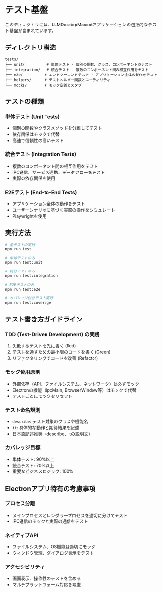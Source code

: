 # テスト基盤

このディレクトリには、LLMDesktopMascotアプリケーションの包括的なテスト基盤が含まれています。

## ディレクトリ構造

```
tests/
├── unit/          # 単体テスト - 個別の関数、クラス、コンポーネントのテスト
├── integration/   # 統合テスト - 複数のコンポーネント間の相互作用をテスト
├── e2e/          # エンドツーエンドテスト - アプリケーション全体の動作をテスト
├── helpers/      # テストヘルパー関数とユーティリティ
└── mocks/        # モック定義とスタブ
```

## テストの種類

### 単体テスト (Unit Tests)
- 個別の関数やクラスメソッドを分離してテスト
- 依存関係はモックで代替
- 高速で信頼性の高いテスト

### 統合テスト (Integration Tests)
- 複数のコンポーネント間の相互作用をテスト
- IPC通信、サービス連携、データフローをテスト
- 実際の依存関係を使用

### E2Eテスト (End-to-End Tests)
- アプリケーション全体の動作をテスト
- ユーザーシナリオに基づく実際の操作をシミュレート
- Playwrightを使用

## 実行方法

```bash
# 全テストの実行
npm run test

# 単体テストのみ
npm run test:unit

# 統合テストのみ
npm run test:integration

# E2Eテストのみ
npm run test:e2e

# カバレッジ付きテスト実行
npm run test:coverage
```

## テスト書き方ガイドライン

### TDD (Test-Driven Development) の実践
1. 失敗するテストを先に書く (Red)
2. テストを通すための最小限のコードを書く (Green)
3. リファクタリングでコードを改善 (Refactor)

### モック使用原則
- 外部依存（API、ファイルシステム、ネットワーク）は必ずモック
- Electronの機能（ipcMain, BrowserWindow等）はモックで代替
- テストごとにモックをリセット

### テスト命名規則
- `describe`: テスト対象のクラスや機能名
- `it`: 具体的な動作と期待結果を記述
- 日本語記述推奨（describe、itの説明文）

### カバレッジ目標
- 単体テスト: 90%以上
- 統合テスト: 70%以上
- 重要なビジネスロジック: 100%

## Electronアプリ特有の考慮事項

### プロセス分離
- メインプロセスとレンダラープロセスを適切に分けてテスト
- IPC通信のモックと実際の通信をテスト

### ネイティブAPI
- ファイルシステム、OS機能は適切にモック
- ウィンドウ管理、ダイアログ表示をテスト

### アクセシビリティ
- 画面表示、操作性のテストを含める
- マルチプラットフォーム対応を考慮